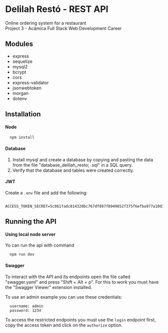 # Delilah Restó - REST API 

Online ordering system for a restaurant   
Project 3 - Acámica Full Stack Web Development Career

## Modules
 
 - express
 - sequelize
 - mysql2
 - bcrypt
 - cors
 - express-validator
 - jsonwebtoken
 - morgan
 - dotenv
 

## Installation 

#### Node

``` 
  npm install
```
#### Database

1. Install mysql and create a database by copying and pasting the data from the file "database_delilah_resto; .sql" in a SQL query.
2. Verify that the database and tables were created correctly.

#### JWT

Create a `.env` file and add the following:

``` 
  ACCESS_TOKEN_SECRET=5c861fadc814320bc767df897f8949652f375f6efba977a10d3d4b1c157b50bd67b992ab03cd5a884f63a35bf1aec408c959dba16baa7b55d1199e843e91f071
```

## Running the API

#### Using local node server

Yo can run the api with command

``` 
  npm run dev
```

#### Swagger

To interact with the API and its endpoints open the file called "swagger.yaml" and press "Shift + Alt + p". For this to work you must have the "Swagger Viewer" extension installed.

To use an admin example you can use these credentials:

``` 
  username: admin
  password: 1234
```

To access the restricted endpoints you must use the `login` endpoint first, copy the access token and click on the `authorize` option.
